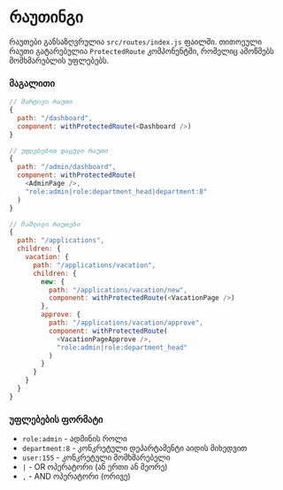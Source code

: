# რაუთინგი

რაუთები განსაზღვრულია `src/routes/index.js` ფაილში. თითოეული რაუთი გატარებულია `ProtectedRoute` კომპონენტში, რომელიც ამოწმებს მომხმარებლის უფლებებს.

### მაგალითი
```javascript
// მარტივი რაუთი
{
  path: "/dashboard",
  component: withProtectedRoute(<Dashboard />)
}

// უფლებებით დაცული რაუთი
{
  path: "/admin/dashboard",
  component: withProtectedRoute(
    <AdminPage />,
    "role:admin|role:department_head|department:8"
  )
}

// ჩაშლილი რაუთები
{
  path: "/applications",
  children: {
    vacation: {
      path: "/applications/vacation",
      children: {
        new: {
          path: "/applications/vacation/new",
          component: withProtectedRoute(<VacationPage />)
        },
        approve: {
          path: "/applications/vacation/approve",
          component: withProtectedRoute(
            <VacationPageApprove />,
            "role:admin|role:department_head"
          )
        }
      }
    }
  }
}
```

### უფლებების ფორმატი
- `role:admin` - ადმინის როლი
- `department:8` - კონკრეტული დეპარტამენტი აიდის მიხედვით
- `user:155` - კონკრეტული მომხმარებელი
- `|` - OR ოპერატორი (ან ერთი ან მეორე)
- `,` - AND ოპერატორი (ორივე)
